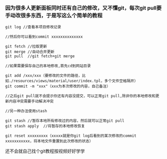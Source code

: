 ### 因为很多人更新面板同时还有自己的修改，又不懂git，每次git pull要手动改很多东西，于是写这么个简单的教程

```
git log //查看本项目修改记录

//然后你可以看到commit xxxxxxxxxxxxxx
```

```
git fetch //拉取更新
git merge //自动合并更新
git pull  //git fetch+git merge
```

```
//如果需要保存自己的本地修改,首先cd到网站目录

git add /xxx/xxx（要修改的文件的路径，比如./resources/views/material/user/index.tpl，多个文件空格隔开）
git commit -m "xxx"（xxx为本次修改的内容，自己备注）

//之后git pull就不会提示你还有内容没提交，可以正常git pull,除非你的本地修改和更新内容冲突需要手动解决冲突
```

```
//另一种办法使用stash

git stash //暂存本地所有修改过的内容，然后就可以正常git pull
git stash apply  //将暂存的本地修改恢复
```

```
git reset xxxxxxxxx（xxxxx就是你git log后看到的某次修改的commit xxxxxxxxxxx，将本地文件重置到此次修改的状态）
```

还不会就自己找个git教程按视频好好学学